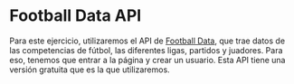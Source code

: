 # Football Data API

Para este ejercicio, utilizaremos el API de [Football Data](https://www.football-data.org/), que trae datos de las competencias de fútbol, las diferentes ligas, partidos y juadores. Para eso, tenemos que entrar a la página y crear un usuario. Esta API tiene una versión gratuita que es la que utilizaremos.
